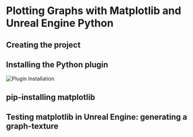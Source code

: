 # Plotting Graphs with Matplotlib and Unreal Engine Python


## Creating the project


## Installing the Python plugin

![Plugin Installation](https://github.com/20tab/UnrealEnginePython/blob/master/tutorials/PlottingGraphsWithMatplotlibAndUnrealEnginePython_Assets/enable_plugin.png)

## pip-installing matplotlib

## Testing matplotlib in Unreal Engine: generating a graph-texture


